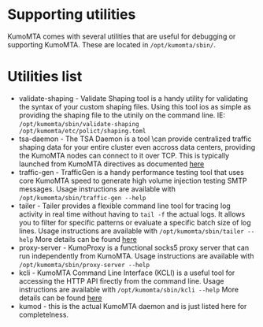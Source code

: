 # Supporting utilities

KumoMTA comes with several utilities that are useful for debugging or supporting KumoMTA.  These are located in `/opt/kumomta/sbin/`.

# Utilities list
* validate-shaping - Validate Shaping tool is a handy utility for validating the syntax of your custom shaping files. Using this tool ios as simple as providing the shaping file to the utinily on the command line.  IE: `/opt/kumomta/sbin/validate-shaping /opt/kumomta/etc/polict/shaping.toml`
* tsa-daemon - The TSA Daemon is a tool \can provide centralized traffic shaping data for your entire cluster even accross data centers, providing the KumoMTA nodes can connect to it over TCP. This is typically launched from KumoMTA directives as documented [here](https://docs.kumomta.com/userguide/configuration/trafficshapingautomation/?h=tsa#configuring-the-tsa_initlua-file)
* traffic-gen - TrafficGen is a handy performance testing tool that uses core KumoMTA speed to generate high volume injection testing SMTP messages. Usage instructions are available with `/opt/kumomta/sbin/traffic-gen --help`
* tailer - Tailer provides a flexible command line tool for tracing log activity in real time without having to `tail -f` the actual logs. It allows you to filter for specific patterns or evaluate a specific batch size of log lines. Usage instructions are available with `/opt/kumomta/sbin/tailer --help`  More details can be found [here](./logs/#using-tailer)
* proxy-server - KumoProxy is a functional socks5 proxy server that can run independently from KumoMTA.  Usage instructions are available with `/opt/kumomta/sbin/proxy-server --help`
* kcli - KumoMTA Command Line Interface (KCLI) is a useful tool for accessing the HTTP API firectly from the command line. Usage instructions are available with `/opt/kumomta/sbin/kcli --help`  More details can be found [here](./kcli.md)
* kumod - this is the actual KumoMTA daemon and is just listed here for completelness.
